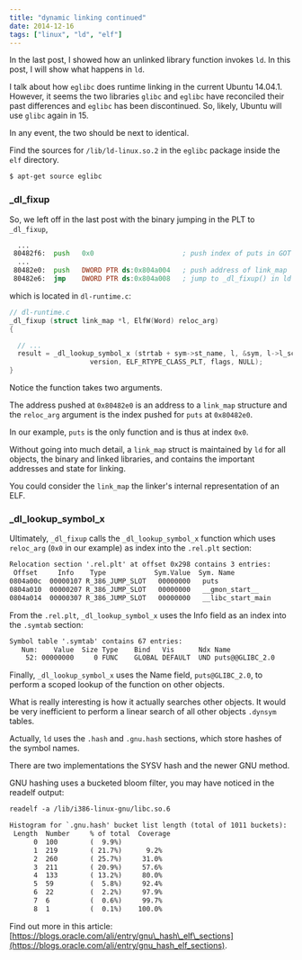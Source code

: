 ```yaml
---
title: "dynamic linking continued"
date: 2014-12-16
tags: ["linux", "ld", "elf"]
---
```


In the last post, I showed how an unlinked library function invokes `ld`. In this post, I will show what happens in `ld`.  

I talk about how `eglibc` does runtime linking in the current Ubuntu 14.04.1.  However, it seems the two libraries `glibc` and `eglibc` have reconciled their past differences and `eglibc` has been discontinued. So, likely, Ubuntu will use `glibc` again in 15. 

In any event, the two should be next to identical.

Find the sources for `/lib/ld-linux.so.2` in the `eglibc` package inside the `elf` directory.

```bash
$ apt-get source eglibc
```

### \_dl\_fixup

So, we left off in the last post with the binary jumping in the PLT to `_dl_fixup`, 

```asm
  ...
 80482f6:  push   0x0                      ; push index of puts in GOT
  ...
 80482e0:  push   DWORD PTR ds:0x804a004   ; push address of link_map
 80482e6:  jmp    DWORD PTR ds:0x804a008   ; jump to _dl_fixup() in ld
```

which is located in `dl-runtime.c`:

```c
// dl-runtime.c 
_dl_fixup (struct link_map *l, ElfW(Word) reloc_arg)
{ 

  // ...
  result = _dl_lookup_symbol_x (strtab + sym->st_name, l, &sym, l->l_scope,
				    version, ELF_RTYPE_CLASS_PLT, flags, NULL);
}
```

Notice the function takes two arguments. 

The address pushed at `0x80482e0` is an address to a `link_map` structure and the `reloc_arg` argument is the index pushed for `puts` at `0x80482e0`.

In our example, `puts` is the only function and is thus at index `0x0`.

Without going into much detail, a `link_map` struct is maintained by `ld` for all objects, the binary and linked libraries, and contains the important addresses and state for linking. 

You could consider the `link_map` the linker's internal representation of an ELF.

### \_dl\_lookup\_symbol\_x

Ultimately, `_dl_fixup` calls the `_dl_lookup_symbol_x` function which uses `reloc_arg` (`0x0` in our example) as index into the `.rel.plt` section:

```txt
Relocation section '.rel.plt' at offset 0x298 contains 3 entries:
 Offset     Info    Type            Sym.Value  Sym. Name
0804a00c  00000107 R_386_JUMP_SLOT   00000000   puts
0804a010  00000207 R_386_JUMP_SLOT   00000000   __gmon_start__
0804a014  00000307 R_386_JUMP_SLOT   00000000   __libc_start_main
```

From the `.rel.plt`, `_dl_lookup_symbol_x` uses the Info field as an index
into the `.symtab` section:

```txt
Symbol table '.symtab' contains 67 entries:
   Num:    Value  Size Type    Bind   Vis      Ndx Name
    52: 00000000     0 FUNC    GLOBAL DEFAULT  UND puts@@GLIBC_2.0
```

Finally, `_dl_lookup_symbol_x` uses the Name field, `puts@GLIBC_2.0`, to
perform a scoped lookup of the function on other objects.

What is really interesting is how it actually searches other objects. It would
be very inefficient to perform a linear search of all other objects `.dynsym`
tables. 

Actually, `ld` uses the `.hash` and `.gnu.hash` sections, which store hashes of
the symbol names.

There are two implementations the SYSV hash and the newer GNU method.

GNU hashing uses a bucketed bloom filter, you may have noticed in the readelf
output:

```txt
readelf -a /lib/i386-linux-gnu/libc.so.6

Histogram for `.gnu.hash' bucket list length (total of 1011 buckets):
 Length  Number     % of total  Coverage
      0  100        (  9.9%)
      1  219        ( 21.7%)      9.2%
      2  260        ( 25.7%)     31.0%
      3  211        ( 20.9%)     57.6%
      4  133        ( 13.2%)     80.0%
      5  59         (  5.8%)     92.4%
      6  22         (  2.2%)     97.9%
      7  6          (  0.6%)     99.7%
      8  1          (  0.1%)    100.0%
```

Find out more in this article: [https://blogs.oracle.com/ali/entry/gnu\_hash\_elf\_sections](https://blogs.oracle.com/ali/entry/gnu_hash_elf_sections).


